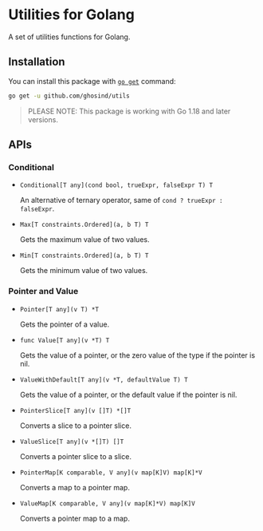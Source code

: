 # Utilities for Golang

A set of utilities functions for Golang.

## Installation

You can install this package with [`go get`](https://golang.org/cmd/go) command:

```sh
go get -u github.com/ghosind/utils
```

> PLEASE NOTE: This package is working with Go 1.18 and later versions.

## APIs

### Conditional

- `Conditional[T any](cond bool, trueExpr, falseExpr T) T`

  An alternative of ternary operator, same of `cond ? trueExpr : falseExpr`.

- `Max[T constraints.Ordered](a, b T) T`

  Gets the maximum value of two values.

- `Min[T constraints.Ordered](a, b T) T`

  Gets the minimum value of two values.

### Pointer and Value

- `Pointer[T any](v T) *T`

  Gets the pointer of a value.

- `func Value[T any](v *T) T`

  Gets the value of a pointer, or the zero value of the type if the pointer is nil.

- `ValueWithDefault[T any](v *T, defaultValue T) T`

  Gets the value of a pointer, or the default value if the pointer is nil.

- `PointerSlice[T any](v []T) *[]T`

  Converts a slice to a pointer slice.

- `ValueSlice[T any](v *[]T) []T`

  Converts a pointer slice to a slice.

- `PointerMap[K comparable, V any](v map[K]V) map[K]*V`

  Converts a map to a pointer map.

- `ValueMap[K comparable, V any](v map[K]*V) map[K]V`

  Converts a pointer map to a map.
